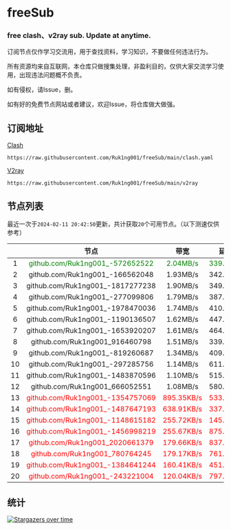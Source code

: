 # freeSub
### free clash、v2ray sub. Update at anytime.

订阅节点仅作学习交流用，用于查找资料，学习知识，不要做任何违法行为。

所有资源均来自互联网，本仓库只做搜集处理，非盈利目的，仅供大家交流学习使用，出现违法问题概不负责。

如有侵权，请Issue，删。

如有好的免费节点网站或者建议，欢迎Issue，将仓库做大做强。

## 订阅地址
[Clash](https://raw.githubusercontent.com/Ruk1ng001/freeSub/main/clash.yaml)
```
https://raw.githubusercontent.com/Ruk1ng001/freeSub/main/clash.yaml
```
[V2ray](https://raw.githubusercontent.com/Ruk1ng001/freeSub/main/v2ray)
```
https://raw.githubusercontent.com/Ruk1ng001/freeSub/main/v2ray
```

## 节点列表

最近一次于`2024-02-11 20:42:50`更新，共计获取`20`个可用节点。（以下测速仅供参考）

|  | 节点 | 带宽 | 延迟 |
|:-:|:--:|:--:|:--:|
 | 1 | <font color=green>github.com/Ruk1ng001_-572652522</font> | <font color=green>2.04MB/s</font> | <font color=green>339.00ms</font> |
 | 2 | github.com/Ruk1ng001_-166562048 | 1.93MB/s | 342.00ms |
 | 3 | github.com/Ruk1ng001_-1817277238 | 1.90MB/s | 349.00ms |
 | 4 | github.com/Ruk1ng001_-277099806 | 1.79MB/s | 387.00ms |
 | 5 | github.com/Ruk1ng001_-1978470036 | 1.74MB/s | 410.00ms |
 | 6 | github.com/Ruk1ng001_-1190136507 | 1.62MB/s | 447.00ms |
 | 7 | github.com/Ruk1ng001_-1653920207 | 1.61MB/s | 464.00ms |
 | 8 | github.com/Ruk1ng001_916460798 | 1.51MB/s | 339.00ms |
 | 9 | github.com/Ruk1ng001_-819260687 | 1.34MB/s | 409.00ms |
 | 10 | github.com/Ruk1ng001_-297285756 | 1.14MB/s | 611.00ms |
 | 11 | github.com/Ruk1ng001_-1483870596 | 1.10MB/s | 515.00ms |
 | 12 | github.com/Ruk1ng001_666052551 | 1.08MB/s | 580.00ms |
 | 13 | <font color=red>github.com/Ruk1ng001_-1354757069</font> | <font color=red>895.35KB/s</font> | <font color=red>533.00ms</font> |
 | 14 | <font color=red>github.com/Ruk1ng001_-1487647193</font> | <font color=red>638.91KB/s</font> | <font color=red>337.00ms</font> |
 | 15 | <font color=red>github.com/Ruk1ng001_-1148615182</font> | <font color=red>255.72KB/s</font> | <font color=red>145.00ms</font> |
 | 16 | <font color=red>github.com/Ruk1ng001_-1456998219</font> | <font color=red>255.67KB/s</font> | <font color=red>875.00ms</font> |
 | 17 | <font color=red>github.com/Ruk1ng001_2020661379</font> | <font color=red>179.66KB/s</font> | <font color=red>837.00ms</font> |
 | 18 | <font color=red>github.com/Ruk1ng001_780764245</font> | <font color=red>179.17KB/s</font> | <font color=red>761.00ms</font> |
 | 19 | <font color=red>github.com/Ruk1ng001_-1384641244</font> | <font color=red>160.41KB/s</font> | <font color=red>451.00ms</font> |
 | 20 | <font color=red>github.com/Ruk1ng001_-243221004</font> | <font color=red>120.04KB/s</font> | <font color=red>797.00ms</font> |


## 统计

[![Stargazers over time](https://starchart.cc/Ruk1ng001/freeSub.svg)](https://starchart.cc/Ruk1ng001/freeSub)